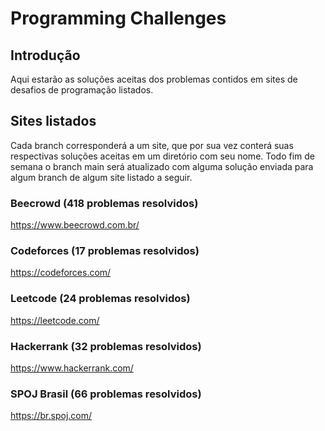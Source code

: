 # Programming Challenges

## Introdução
Aqui estarão as soluções aceitas dos problemas contidos em sites de desafios de programação listados. 

## Sites listados
Cada branch corresponderá a um site, que por sua vez conterá suas respectivas soluções aceitas em um diretório com seu nome. Todo fim de semana o branch main será atualizado com alguma solução enviada para algum branch de algum site listado a seguir.
### Beecrowd (418 problemas resolvidos)
https://www.beecrowd.com.br/
### Codeforces (17 problemas resolvidos)
https://codeforces.com/
### Leetcode (24 problemas resolvidos)
https://leetcode.com/
### Hackerrank (32 problemas resolvidos)
https://www.hackerrank.com/
### SPOJ Brasil (66 problemas resolvidos)
https://br.spoj.com/
